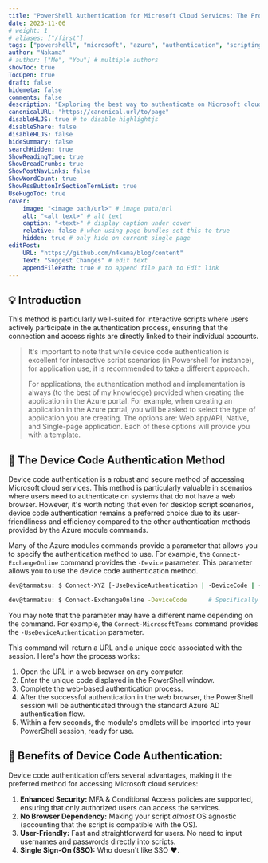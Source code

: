 ```yaml
---
title: "PowerShell Authentication for Microsoft Cloud Services: The Proper Way"
date: 2023-11-06
# weight: 1
# aliases: ["/first"]
tags: ["powershell", "microsoft", "azure", "authentication", "scripting", "good-practices", "security"]
author: "Nakama"
# author: ["Me", "You"] # multiple authors
showToc: true
TocOpen: true
draft: false
hidemeta: false
comments: false
description: "Exploring the best way to authenticate on Microsoft cloud services: using a device code"
canonicalURL: "https://canonical.url/to/page"
disableHLJS: true # to disable highlightjs
disableShare: false
disableHLJS: false
hideSummary: false
searchHidden: true
ShowReadingTime: true
ShowBreadCrumbs: true
ShowPostNavLinks: false
ShowWordCount: true
ShowRssButtonInSectionTermList: true
UseHugoToc: true
cover:
    image: "<image path/url>" # image path/url
    alt: "<alt text>" # alt text
    caption: "<text>" # display caption under cover
    relative: false # when using page bundles set this to true
    hidden: true # only hide on current single page
editPost:
    URL: "https://github.com/n4kama/blog/content"
    Text: "Suggest Changes" # edit text
    appendFilePath: true # to append file path to Edit link
---
```


## 💡 Introduction

This method is particularly well-suited for interactive scripts where users actively participate in the authentication process, ensuring that the connection and access rights are directly linked to their individual accounts.

> It's important to note that while device code authentication is excellent for interactive script scenarios (in Powershell for instance), for application use, it is recommended to take a different approach.
> 
> For applications, the authentication method and implementation is always (to the best of my knowledge) provided when creating the application in the Azure portal. For example, when creating an application in the Azure portal, you will be asked to select the type of application you are creating. The options are: Web app/API, Native, and Single-page application. Each of these options will provide you with a template.

## 🚀 The Device Code Authentication Method

Device code authentication is a robust and secure method of accessing Microsoft cloud services. This method is particularly valuable in scenarios where users need to authenticate on systems that do not have a web browser. However, it's worth noting that even for desktop script scenarios, device code authentication remains a preferred choice due to its user-friendliness and efficiency compared to the other authentication methods provided by the Azure module commands. 

Many of the Azure modules commands provide a parameter that allows you to specify the authentication method to use.
For example, the `Connect-ExchangeOnline` command provides the `-Device` parameter. This parameter allows you to use the device code authentication method.

```bash
dev@tanmatsu: $ Connect-XYZ [-UseDeviceAuthentication | -DeviceCode | -DeviceAuth | -Device]

dev@tanmatsu: $ Connect-ExchangeOnline -DeviceCode      # Specifically for Exchange Online
```

You may note that the parameter may have a different name depending on the command. For example, the `Connect-MicrosoftTeams` command provides the `-UseDeviceAuthentication` parameter.

This command will return a URL and a unique code associated with the session. Here's how the process works:
1. Open the URL in a web browser on any computer.
2. Enter the unique code displayed in the PowerShell window.
3. Complete the web-based authentication process.
4. After the successful authentication in the web browser, the PowerShell session will be authenticated through the standard Azure AD authentication flow.
5. Within a few seconds, the module's cmdlets will be imported into your PowerShell session, ready for use.

## 💪 Benefits of Device Code Authentication:

Device code authentication offers several advantages, making it the preferred method for accessing Microsoft cloud services:
1. **Enhanced Security:** MFA & Conditional Access policies are supported, ensuring that only authorized users can access the services.
2. **No Browser Dependency:** Making your script *almost* OS agnostic (accounting that the script is compatible with the OS).
3. **User-Friendly:** Fast and straightforward for users. No need to input usernames and passwords directly into scripts.
4. **Single Sign-On (SSO):** Who doesn't like SSO ❤️.
